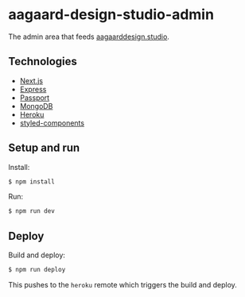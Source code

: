 # aagaard-design-studio-admin

The admin area that feeds [aagaarddesign.studio](https://aagaarddesign.studio/).

## Technologies

- [Next.js](https://nextjs.org/)
- [Express](https://expressjs.com/)
- [Passport](http://www.passportjs.org/)
- [MongoDB](https://www.mongodb.com/)
- [Heroku](https://www.heroku.com/)
- [styled-components](https://www.styled-components.com/)

## Setup and run

Install:

```sh
$ npm install
```

Run:

```sh
$ npm run dev
```

## Deploy

Build and deploy:

```sh
$ npm run deploy
```

This pushes to the `heroku` remote which triggers the build and deploy.
